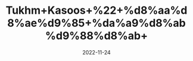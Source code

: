 ---
title: 'Tukhm+Kasoos+%22+%d8%aa%d8%ae%d9%85+%da%a9%d8%ab%d9%88%d8%ab+'
date: '2022-11-24' 
metatag: '' 
inventory: '0' 
draft: false 
# meta description 
shortDescripton: '+Dodder+Seeds+%22+Dodder+contains+chemicals+that+act+like+antioxidants.+These+chemicals+might+help+to+slow+the+growth+of+cancer+cells%2c+and+improve+the+health+of+the+liver%2c+the+kidneys%2c+and+the+nervous+system.'
description: 'Seed+%d8%aa%d8%ae%d9%85++%d8%a8%db%8c%d8%ac'
longdescription: ''
tags: ''
brand: ''
subCategory: ''
unit: '10 gm-Pk'
sellCount: '0'
featured: False
# product Price
price: '30.0'
# Product Short Description
shortDescription: '+Dodder+Seeds+%22+Dodder+contains+chemicals+that+act+like+antioxidants.+These+chemicals+might+help+to+slow+the+growth+of+cancer+cells%2c+and+improve+the+health+of+the+liver%2c+the+kidneys%2c+and+the+nervous+system.'
productID: '71DA6A5C-9C24-ED11-9968-005056B3A416'
type: 'products'
category: 'Seed+%d8%aa%d8%ae%d9%85++%d8%a8%db%8c%d8%ac' 
thumnailproduct: 'https://eraconnect.blob.core.windows.net/product-images/aminsaddiquidawakhana/71DA6A5C-9C24-ED11-9968-005056B3A416.webp' 
images:
  - image: 'https://eraconnect.blob.core.windows.net/product-images/aminsaddiquidawakhana/71DA6A5C-9C24-ED11-9968-005056B3A416.webp'  
Variants:
---